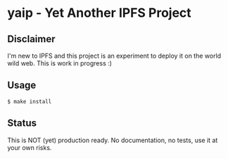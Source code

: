 # yaip - Yet Another IPFS Project

## Disclaimer

I'm new to IPFS and this project is an experiment to deploy it on the world wild web.
This is work in progress :)

## Usage

```shell
$ make install
```

## Status

This is NOT (yet) production ready. No documentation, no tests, use it at your own risks.

